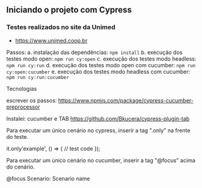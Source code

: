 ## Iniciando o projeto com Cypress

### Testes realizados no site da Unimed

- https://www.unimed.coop.br

Passos:
  a. instalação das dependências: `npm install`
  b. execução dos testes modo open: `npm run cy:open`
  c. execução dos testes modo headless: `npm run cy:run`
  d. execução dos testes modo open com cucumber: `npm run cy:open:cucumber`
  e. execução dos testes modo headless com cucumber: `npm run cy:run:cucumber`


Tecnologias

 escrever os passos: https://www.npmjs.com/package/cypress-cucumber-preprocessor

 Instalei: cucumber e TAB
 https://github.com/Bkucera/cypress-plugin-tab

Para executar um único cenário no cypress, inserir a tag ".only" na frente do teste.

it.only'example', () => {
    // test code
  });

Para executar um único cenário no cucumber, inserir a tag "@focus" acima do cenário.

@focus
Scenario: Scenario name

